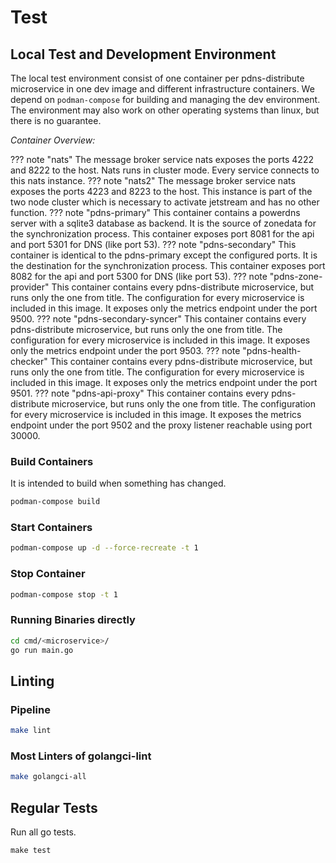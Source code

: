 # Test
## Local Test and Development Environment
The local test environment consist of one container per pdns-distribute microservice in one dev image and different infrastructure containers. We depend on
`podman-compose` for building and managing the dev environment. The environment may also work on other operating systems than linux, but there is no guarantee.

*Container Overview:*

??? note "nats"
    The message broker service nats exposes the ports 4222 and 8222 to the host. Nats runs in cluster mode. Every service connects to this nats instance.
??? note "nats2"
    The message broker service nats exposes the ports 4223 and 8223 to the host. This instance is part of the two node cluster which is necessary to activate jetstream and has no other function.
??? note "pdns-primary"
    This container contains a powerdns server with a sqlite3 database as backend. It is the source
    of zonedata for the synchronization process. This container exposes port 8081 for the api and port 5301 for DNS (like port 53).
??? note "pdns-secondary"
    This container is identical to the pdns-primary except the configured ports. It is the destination for the synchronization
    process. This container exposes port 8082 for the api and port 5300 for DNS (like port 53).
??? note "pdns-zone-provider"
    This container contains every pdns-distribute microservice, but runs only the one from title. The configuration for every microservice is included in this image. It exposes only the metrics endpoint under the port 9500.
??? note "pdns-secondary-syncer"
    This container contains every pdns-distribute microservice, but runs only the one from title. The configuration for every microservice is included in this image. It exposes only the metrics endpoint under the port 9503.
??? note "pdns-health-checker"
    This container contains every pdns-distribute microservice, but runs only the one from title. The configuration for every microservice is included in this image. It exposes only the metrics endpoint under the port 9501.
??? note "pdns-api-proxy"
    This container contains every pdns-distribute microservice, but runs only the one from title. The configuration for every microservice is included in this image. It exposes the metrics endpoint under the port 9502 and the proxy listener reachable using port 30000.

### Build Containers
It is intended to build  when something has changed.

```bash
podman-compose build
```

### Start Containers
```bash
podman-compose up -d --force-recreate -t 1
```

### Stop Container
```bash
podman-compose stop -t 1
```
### Running Binaries directly
```bash
cd cmd/<microservice>/
go run main.go
```

## Linting
### Pipeline
```bash
make lint
```
### Most Linters of golangci-lint
```bash
make golangci-all
```

## Regular Tests
Run all go tests.
```cmd
make test
```
